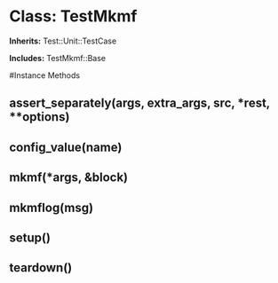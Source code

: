 # Class: TestMkmf
**Inherits:** Test::Unit::TestCase
    
**Includes:** TestMkmf::Base
  




#Instance Methods
## assert_separately(args, extra_args, src, *rest, **options) [](#method-i-assert_separately)

## config_value(name) [](#method-i-config_value)

## mkmf(*args, &block) [](#method-i-mkmf)

## mkmflog(msg) [](#method-i-mkmflog)

## setup() [](#method-i-setup)

## teardown() [](#method-i-teardown)

